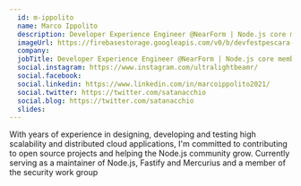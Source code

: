 ```yaml
---
  id: m-ippolito
  name: Marco Ippolito
  description: Developer Experience Engineer @NearForm | Node.js core member
  imageUrl: https://firebasestorage.googleapis.com/v0/b/devfestpescara-2023.appspot.com/o/speakers%2Fm-ippolito.jpg?alt=media&token=2858b9c3-9250-4955-8114-24721e673b09
  company: 
  jobTitle: Developer Experience Engineer @NearForm | Node.js core member
  social.instagram: https://www.instagram.com/ultralightbeamr/
  social.facebook: 
  social.linkedin: https://www.linkedin.com/in/marcoippolito2021/
  social.twitter: https://twitter.com/satanacchio
  social.blog: https://twitter.com/satanacchio
  slides: 
---
```

With years of experience in designing, developing and testing high scalability and distributed cloud applications, I'm committed to contributing to open source projects and helping the Node.js community grow. Currently serving as a maintainer of Node.js, Fastify and Mercurius and a member of the security work group
  